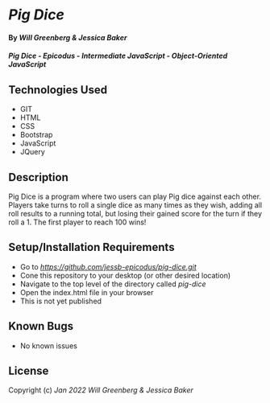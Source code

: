 # _Pig Dice_

#### By _**Will Greenberg & Jessica Baker**_ 

#### _Pig Dice - Epicodus - Intermediate JavaScript - Object-Oriented JavaScript_

## Technologies Used

* GIT
* HTML
* CSS
* Bootstrap
* JavaScript
* JQuery

## Description

Pig Dice is a program where two users can play Pig dice against each other. Players take turns to roll a single dice as many times as they wish, adding all roll results to a running total, but losing their gained score for the turn if they roll a 1.  The first player to reach 100 wins!

## Setup/Installation Requirements

* Go to _https://github.com/jessb-epicodus/pig-dice.git_
* Cone this repository to your desktop (or other desired location)
* Navigate to the top level of the directory called _pig-dice_
* Open the index.html file in your browser
* This is not yet published

<!-- ## Tests

Describe : roll()
Test: We expect this function to return a random number from 1 to 6
Code:
roll()
Expected outcome: 4 -->

## Known Bugs

* No known issues

## License

<!-- _If you run into any issues or have questions, ideas or concerns or wish to make a contribution to the code see contact information below._
* Will Greenberg: 
* Jessica Baker: jessb.epicodus@gmail.com -->

Copyright (c) _Jan 2022_ _Will Greenberg & Jessica Baker_


